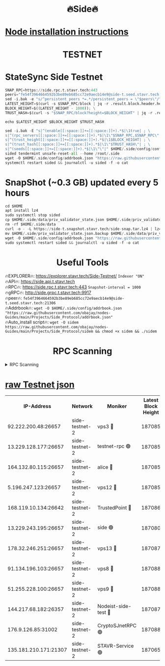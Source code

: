 <h1 align="center"> 🔥Side🔥</h1>

[Node installation instructions](https://github.com/obajay/nodes-Guides/tree/main/Projects/Side_Protocol)
=

<h1 align="center"> TESTNET</h1>

# StateSync Side Testnet
```python
SNAP_RPC=https://side.rpc.t.stavr.tech:443
peers="fe54f3964664592b3be89eb685cc72e9aecb14e9@side-t.seed.stavr.tech:21306"
sed -i.bak -e "s/^persistent_peers *=.*/persistent_peers = \"$peers\"/" $HOME/.side/config/config.toml
LATEST_HEIGHT=$(curl -s $SNAP_RPC/block | jq -r .result.block.header.height); \
BLOCK_HEIGHT=$((LATEST_HEIGHT - 1000)); \
TRUST_HASH=$(curl -s "$SNAP_RPC/block?height=$BLOCK_HEIGHT" | jq -r .result.block_id.hash)

echo $LATEST_HEIGHT $BLOCK_HEIGHT $TRUST_HASH

sed -i.bak -E "s|^(enable[[:space:]]+=[[:space:]]+).*$|\1true| ; \
s|^(rpc_servers[[:space:]]+=[[:space:]]+).*$|\1\"$SNAP_RPC,$SNAP_RPC\"| ; \
s|^(trust_height[[:space:]]+=[[:space:]]+).*$|\1$BLOCK_HEIGHT| ; \
s|^(trust_hash[[:space:]]+=[[:space:]]+).*$|\1\"$TRUST_HASH\"| ; \
s|^(seeds[[:space:]]+=[[:space:]]+).*$|\1\"\"|" $HOME/.side/config/config.toml
sided tendermint unsafe-reset-all --home /root/.side
wget -O $HOME/.side/config/addrbook.json "https://raw.githubusercontent.com/obajay/nodes-Guides/main/Projects/Side_Protocol/addrbook.json"
systemctl restart sided && journalctl -u sided -f -o cat
```
# SnapShot (~0.3 GB) updated every 5 hours
```python
cd $HOME
apt install lz4
sudo systemctl stop sided
cp $HOME/.side/data/priv_validator_state.json $HOME/.side/priv_validator_state.json.backup
rm -rf $HOME/.side/data
curl -o - -L https://side-t.snapshot.stavr.tech/side-snap.tar.lz4 | lz4 -c -d - | tar -x -C $HOME/.side --strip-components 2
mv $HOME/.side/priv_validator_state.json.backup $HOME/.side/data/priv_validator_state.json
wget -O $HOME/.side/config/addrbook.json "https://raw.githubusercontent.com/obajay/nodes-Guides/main/Projects/Side_Protocol/addrbook.json"
sudo systemctl restart sided && journalctl -u sided -f -o cat
```
 <h1 align="center"> Useful Tools</h1>
 
🔥EXPLORER🔥: https://explorer.stavr.tech/Side-Testnet/        `Indexer "ON"` \
🔥API🔥:      https://side.api.t.stavr.tech \
🔥RPC🔥:      https://side.rpc.t.stavr.tech:443              `Snapshot-interval = 1000` \
🔥gRPC🔥:     http://side.grpc.t.stavr.tech:9917 \
🔥peer🔥:     `fe54f3964664592b3be89eb685cc72e9aecb14e9@side-t.seed.stavr.tech:21306` \
🔥Addrbook🔥: ```wget -O $HOME/.side/config/addrbook.json "https://raw.githubusercontent.com/obajay/nodes-Guides/main/Projects/Side_Protocol/addrbook.json"``` \
🔥Auto_install script🔥:  `wget -O sidem https://raw.githubusercontent.com/obajay/nodes-Guides/main/Projects/Side_Protocol/sidem && chmod +x sidem && ./sidem`

<h1 align="center"> RPC Scanning</h1>

<details>
<summary>RPC Scanning</summary>

<h2 align="center"> We scan nodes in real time every 4 hours. And we provide the final result of RPC endpoints.
We cannot influence the operation of these nodes in any way. </h2>


```python
If Voting Power is higher than 0 --> then the Node is a validator of the network and may be subject to attack and be a potential threat to the chain.
```
```python
We marked such validators with a red symbol
```

</details>

[raw Testnet json](https://rpc-check.sidet.stavr.tech/sidet/rpc-sidet-result.json)
=


<table><tr><th>IP-Address</th><th>Network</th><th>Moniker</th><th>Latest Block Height</th><th>Earliest Block Height</th><th>Catching Up</th><th>Tx Index</th><th>Voting Power</th><th>Scan Time</th></tr><tr><td>92.222.200.48:26657</td><td>side-testnet-2</td><td>vps3 🔴</td><td>187085</td><td>1</td><td>False</td><td>on</td><td>90</td><td>2024-03-06T08:56:44.920142034UTC</td></tr><tr><td>13.229.128.177:26657</td><td>side-testnet-2</td><td>testnet-rpc 🟢</td><td>187085</td><td>1</td><td>False</td><td>on</td><td>0</td><td>2024-03-06T08:56:46.130170783UTC</td></tr><tr><td>164.132.80.115:26657</td><td>side-testnet-2</td><td>alice 🔴</td><td>187085</td><td>1</td><td>False</td><td>on</td><td>90</td><td>2024-03-06T08:56:46.909048239UTC</td></tr><tr><td>5.196.247.123:26657</td><td>side-testnet-2</td><td>vps12 🔴</td><td>187085</td><td>1</td><td>False</td><td>on</td><td>90</td><td>2024-03-06T08:56:47.693687564UTC</td></tr><tr><td>168.119.10.134:26642</td><td>side-testnet-2</td><td>TrustedPoint 🔴</td><td>187086</td><td>1</td><td>False</td><td>off</td><td>20011076</td><td>2024-03-06T08:56:54.013388646UTC</td></tr><tr><td>13.229.243.195:26657</td><td>side-testnet-2</td><td>side 🟢</td><td>187080</td><td>1</td><td>False</td><td>on</td><td>0</td><td>2024-03-06T08:56:57.835350463UTC</td></tr><tr><td>178.32.246.251:26657</td><td>side-testnet-2</td><td>vps13 🔴</td><td>187087</td><td>1</td><td>False</td><td>on</td><td>90</td><td>2024-03-06T08:56:58.830879417UTC</td></tr><tr><td>91.134.196.103:26657</td><td>side-testnet-2</td><td>vps8 🔴</td><td>187088</td><td>1</td><td>False</td><td>on</td><td>90</td><td>2024-03-06T08:57:04.258876196UTC</td></tr><tr><td>51.255.228.100:26657</td><td>side-testnet-2</td><td>vps9 🔴</td><td>187088</td><td>1</td><td>False</td><td>on</td><td>90</td><td>2024-03-06T08:57:07.109984622UTC</td></tr><tr><td>144.217.68.182:26357</td><td>side-testnet-2</td><td>Nodeist-side-test 🔴</td><td>187087</td><td>123001</td><td>False</td><td>off</td><td>20012148</td><td>2024-03-06T08:56:56.636237136UTC</td></tr><tr><td>176.9.126.85:31002</td><td>side-testnet-2</td><td>CryptoSJnetRPC 🟢</td><td>187088</td><td>159785</td><td>False</td><td>on</td><td>0</td><td>2024-03-06T08:57:03.435793255UTC</td></tr><tr><td>135.181.210.171:21307</td><td>side-testnet-2</td><td>STAVR-Service 🟢</td><td>187065</td><td>186001</td><td>False</td><td>on</td><td>0</td><td>2024-03-06T08:57:01.172979614UTC</td></tr></table>